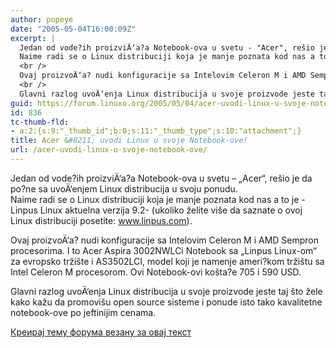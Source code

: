 ```yaml
---
author: popeye
date: "2005-05-04T16:00:09Z"
excerpt: |
  Jedan od vode?ih proizviÄ‘a?a Notebook-ova u svetu - "Acer", rešio je da po?ne sa uvoÄ‘enjem Linux distribucija u svoju ponudu. <br />
  Naime radi se o Linux distribuciji koja je manje poznata kod nas a to je -Linpus Linux aktuelna verzija 9.2- (ukoliko želite više da saznate o ovoj Linux distribuciji posetite: www.linpus.com). <br />
  <br />
  Ovaj proizvoÄ‘a? nudi konfiguracije sa Intelovim Celeron M i AMD Sempron procesorima. I to Acer Aspira 3002NWLCi Notebook sa "Linpus Linux-om" za evropsko tržište i AS3502LCI, model koji je namenje ameri?kom tržištu sa Intel Celeron M procesorom. Ovi Notebook-ovi košta?e 705 i 590 USD.<br />
  <br />
  Glavni razlog uvoÄ‘enja Linux distribucija u svoje proizvode jeste taj što žele kako kažu da promovišu open source sisteme i ponude isto tako kavalitetne notebook-ove po jeftinijim cenama.
guid: https://forum.linuxo.org/2005/05/04/acer-uvodi-linux-u-svoje-notebook-ove/
id: 836
tc-thumb-fld:
- a:2:{s:9:"_thumb_id";b:0;s:11:"_thumb_type";s:10:"attachment";}
title: Acer &#8211; uvodi Linux u svoje Notebook-ove!
url: /acer-uvodi-linux-u-svoje-notebook-ove/
---
```

Jedan od vode?ih proizviÄ‘a?a Notebook-ova u svetu &#8211; &#8222;Acer&#8220;, rešio je da po?ne sa uvoÄ‘enjem Linux distribucija u svoju ponudu.  
Naime radi se o Linux distribuciji koja je manje poznata kod nas a to je -Linpus Linux aktuelna verzija 9.2- (ukoliko želite više da saznate o ovoj Linux distribuciji posetite: www.linpus.com). 

Ovaj proizvoÄ‘a? nudi konfiguracije sa Intelovim Celeron M i AMD Sempron procesorima. I to Acer Aspira 3002NWLCi Notebook sa &#8222;Linpus Linux-om&#8220; za evropsko tržište i AS3502LCI, model koji je namenje ameri?kom tržištu sa Intel Celeron M procesorom. Ovi Notebook-ovi košta?e 705 i 590 USD.

Glavni razlog uvoÄ‘enja Linux distribucija u svoje proizvode jeste taj što žele kako kažu da promovišu open source sisteme i ponude isto tako kavalitetne notebook-ove po jeftinijim cenama.<!--break-->

[Креирај тему форума везану за овај текст](https://linuxo.org/nova-tema-na-forumu/?se_pid=836)